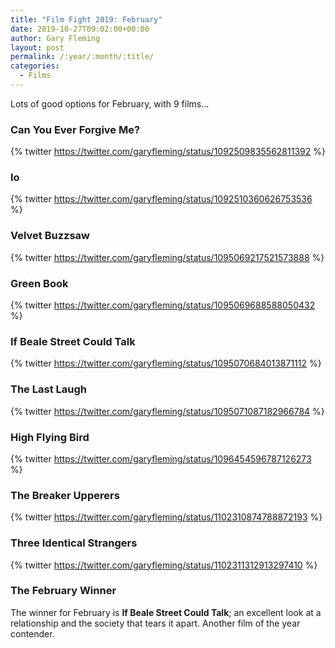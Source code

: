 ```yaml
---
title: "Film Fight 2019: February"
date: 2019-10-27T09:02:00+00:00
author: Gary Fleming
layout: post
permalink: /:year/:month/:title/
categories:
  - Films
---
```


Lots of good options for February, with 9 films...

### Can You Ever Forgive Me?

{% twitter https://twitter.com/garyfleming/status/1092509835562811392 %}

### Io

{% twitter https://twitter.com/garyfleming/status/1092510360626753536 %}

### Velvet Buzzsaw

{% twitter https://twitter.com/garyfleming/status/1095069217521573888 %}

### Green Book

{% twitter https://twitter.com/garyfleming/status/1095069688588050432 %}

### If Beale Street Could Talk

{% twitter https://twitter.com/garyfleming/status/1095070684013871112 %}

### The Last Laugh

{% twitter https://twitter.com/garyfleming/status/1095071087182966784 %}

### High Flying Bird

{% twitter https://twitter.com/garyfleming/status/1096454596787126273 %}

### The Breaker Upperers

{% twitter https://twitter.com/garyfleming/status/1102310874788872193 %}

### Three Identical Strangers

{% twitter https://twitter.com/garyfleming/status/1102311312913297410 %}


### The February Winner

The winner for February is **If Beale Street Could Talk**; an excellent look at a relationship and the society that tears it apart. Another film of the year contender.
